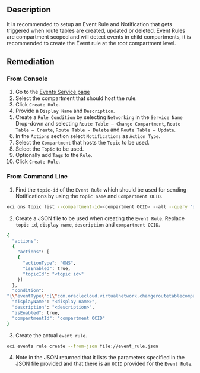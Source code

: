 ## Description

It is recommended to setup an Event Rule and Notification that gets triggered when route tables are created, updated or deleted. Event Rules are compartment scoped and will detect events in child compartments, it is recommended to create the Event rule at the root compartment level.

## Remediation

### From Console

1. Go to the [Events Service page](https://console.us-ashburn1.oraclecloud.com/events/rules)
2. Select the compartment that should host the rule.
3. Click `Create Rule`.
4. Provide a `Display Name` and `Description`.
5. Create a `Rule Condition` by selecting `Networking` in the `Service Name` Drop-down and selecting `Route Table – Change Compartment`, `Route Table – Create`, `Route Table - Delete` and `Route Table – Update`.
6. In the `Actions` section select `Notifications` as `Action Type`.
7. Select the `Compartment` that hosts the `Topic` to be used.
8. Select the `Topic` to be used.
9. Optionally add `Tags` to the `Rule`.
10. Click `Create Rule`.

### From Command Line

1. Find the `topic-id` of the `Event Rule` which should be used for sending Notifications by using the `topic name` and `Compartment OCID`.

```bash
oci ons topic list --compartment-id=<compartment OCID> --all --query "data [?name=='<topic_name>']".{"name:name,topic_id:\"topic-id\""} --output table
```

2. Create a JSON file to be used when creating the `Event Rule`. Replace `topic id`, `display name`, `description` and `compartment OCID`.

```bash
{
  "actions":
  {
    "actions": [
    {
      "actionType": "ONS",
      "isEnabled": true,
      "topicId": "<topic id>"
    }]
  },
  "condition":
"{\"eventType\":[\"com.oraclecloud.virtualnetwork.changeroutetablecompartment\",\"com.oraclecloud.virtualnetwork.createroutetable\",\"com.oraclecloud.virtualnetwork.deleteroutetable\",\"com.oraclecloud.virtualnetwork.updateroutetable\"],\"data\":{}}",
  "displayName": "<display name>",
  "description": "<description>",
  "isEnabled": true,
  "compartmentId": "compartment OCID"
}
```

3. Create the actual `event rule`.

```bash
oci events rule create --from-json file://event_rule.json
```

4. Note in the JSON returned that it lists the parameters specified in the JSON file provided and that there is an `OCID` provided for the `Event Rule`.